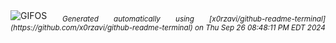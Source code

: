 <div align="justify">
<picture>
    <source media="(prefers-color-scheme: dark)" srcset="https://i.ibb.co/wdnvLJk/output-gif.gif">
    <source media="(prefers-color-scheme: light)" srcset="https://i.ibb.co/wdnvLJk/output-gif.gif">
    <img alt="GIFOS" src="https://i.ibb.co/wdnvLJk/output-gif.gif">
</picture>
<sub><i>Generated automatically using [x0rzavi/github-readme-terminal](https://github.com/x0rzavi/github-readme-terminal) on Thu Sep 26 08:48:11 PM EDT 2024</i></sub>
</div>

<!--  -->